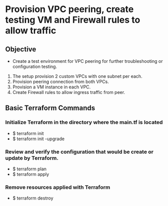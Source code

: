 # Provision VPC peering, create testing VM and Firewall rules to allow traffic


## Objective

- Create a test environment for VPC peering for further troubleshooting or configuration testing.

1. The setup provision 2 custom VPCs with one subnet per each.
2. Provision peering connection from both VPCs.
3. Provision a VM instance in each VPC.
4. Create Firewall rules to allow ingress traffic from peer.




## Basic Terraform Commands

### Initialize Terraform in the directory where the main.tf is located

- $ terraform init
- $ terraform init -upgrade

### Review and verify the configuration that would be create or update by Terraform.

- $ terraform plan
- $ terraform apply

### Remove resources applied with Terraform

- $ terraform destroy

